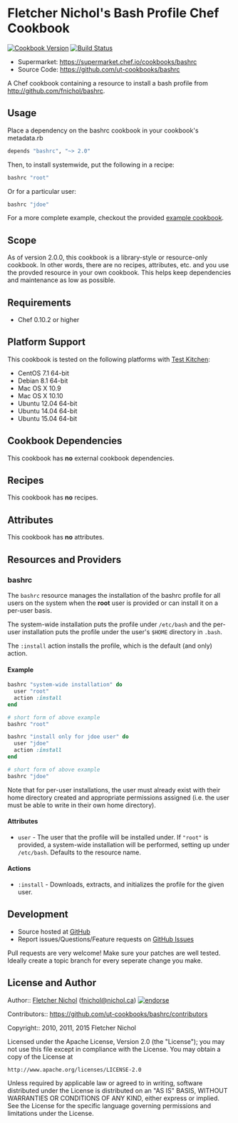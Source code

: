# Fletcher Nichol's Bash Profile Chef Cookbook

[![Cookbook Version](http://img.shields.io/cookbook/v/bashrc.svg)](https://supermarket.chef.io/cookbooks/bashrc)
[![Build Status](https://travis-ci.org/ut-cookbooks/bashrc.svg?branch=master)](https://travis-ci.org/ut-cookbooks/bashrc)

* Supermarket: https://supermarket.chef.io/cookbooks/bashrc
* Source Code: https://github.com/ut-cookbooks/bashrc

A Chef cookbook containing a resource to install a bash profile from http://github.com/fnichol/bashrc.

## Usage

Place a dependency on the bashrc cookbook in your cookbook's metadata.rb

```ruby
depends "bashrc", "~> 2.0"
```

Then, to install systemwide, put the following in a recipe:

```ruby
bashrc "root"
```

Or for a particular user:

```ruby
bashrc "jdoe"
```

For a more complete example, checkout the provided [example cookbook][example_cb].

## Scope

As of version 2.0.0, this cookbook is a library-style or resource-only cookbook. In other words, there are no recipes, attributes, etc. and you use the provded resource in your own cookbook. This helps keep dependencies and maintenance as low as possible.

## Requirements

* Chef 0.10.2 or higher

## Platform Support

This cookbook is tested on the following platforms with [Test Kitchen](http://kitchen.ci):

* CentOS 7.1 64-bit
* Debian 8.1 64-bit
* Mac OS X 10.9
* Mac OS X 10.10
* Ubuntu 12.04 64-bit
* Ubuntu 14.04 64-bit
* Ubuntu 15.04 64-bit

## Cookbook Dependencies

This cookbook has **no** external cookbook dependencies.

## Recipes

This cookbook has **no** recipes.

## Attributes

This cookbook has **no** attributes.

## Resources and Providers

### bashrc

The `bashrc` resource manages the installation of the bashrc profile for all users on the system when the **root** user is provided or can install it on a per-user basis.

The system-wide installation puts the profile under `/etc/bash` and the per-user installation puts the profile under the user's `$HOME` directory in `.bash`.

The `:install` action installs the profile, which is the default (and only) action.

#### Example

```ruby
bashrc "system-wide installation" do
  user "root"
  action :install
end

# short form of above example
bashrc "root"

bashrc "install only for jdoe user" do
  user "jdoe"
  action :install
end

# short form of above example
bashrc "jdoe"
```

Note that for per-user installations, the user must already exist with their home directory created and appropriate permissions assigned (i.e. the user must be able to write in their own home directory).

#### Attributes

* `user` - The user that the profile will be installed under. If `"root"` is provided, a system-wide installation will be performed, setting up under `/etc/bash`. Defaults to the resource name.

#### Actions

* `:install` - Downloads, extracts, and initializes the profile for the given user.

## Development

* Source hosted at [GitHub][repo]
* Report issues/Questions/Feature requests on [GitHub Issues][issues]

Pull requests are very welcome! Make sure your patches are well tested.
Ideally create a topic branch for every seperate change you make.

## License and Author

Author:: [Fletcher Nichol][fnichol] (<fnichol@nichol.ca>) [![endorse](http://api.coderwall.com/fnichol/endorsecount.png)](http://coderwall.com/fnichol)

Contributors:: https://github.com/ut-cookbooks/bashrc/contributors

Copyright:: 2010, 2011, 2015 Fletcher Nichol

Licensed under the Apache License, Version 2.0 (the "License");
you may not use this file except in compliance with the License.
You may obtain a copy of the License at

    http://www.apache.org/licenses/LICENSE-2.0

Unless required by applicable law or agreed to in writing, software
distributed under the License is distributed on an "AS IS" BASIS,
WITHOUT WARRANTIES OR CONDITIONS OF ANY KIND, either express or implied.
See the License for the specific language governing permissions and
limitations under the License.

[fnichol]:      https://github.com/fnichol
[repo]:         https://github.com/ut-cookbooks/bashrc
[issues]:       https://github.com/ut-cookbooks/bashrc/issues
[example_cb]:   https://github.com/ut-cookbooks/bashrc/tree/master/example
